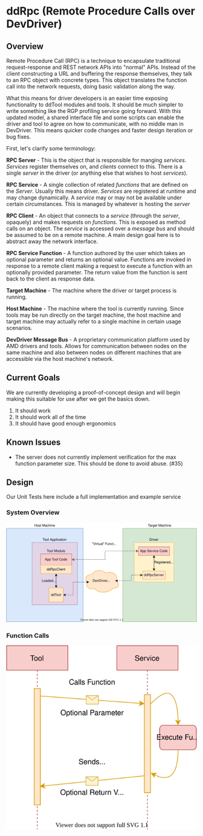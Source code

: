 # ddRpc (Remote Procedure Calls over DevDriver)

## Overview

Remote Procedure Call (RPC) is a technique to encapsulate traditional
request-response and REST network APIs into "normal" APIs. Instead of
the client constructing a URL and buffering the response themselves,
they talk to an RPC object with concrete types. This object translates
the function call into the network requests, doing basic validation
along the way.

What this means for driver developers is an easier time exposing
functionality to ddTool modules and tools. It should be much simpler to
write something like the RGP profiling service going forward. With this
updated model, a shared interface file and some scripts can enable the
driver and tool to agree on how to communicate, with no middle man in
DevDriver. This means quicker code changes and faster design iteration
or bug fixes.

First, let's clarify some terminology:

**RPC Server** - This is the object that is responsible for manging
*services*. *Services* register themselves on, and *clients* connect to
this. There is a single *server* in the driver (or anything else that
wishes to host *services*).

**RPC Service** - A single collection of related *functions* that are
defined on the *Server*. Usually this means driver. *Services* are
registered at runtime and may change dynamically. A *service* may or may
not be available under certain circumstances. This is managed by
whatever is hosting the *server*

**RPC Client** - An object that connects to a *service* (through the
*server*, opaquely) and makes requests on *functions*. This is exposed
as method calls on an object. The *service* is accessed over a *message
bus* and should be assumed to be on a remote machine. A main design goal
here is to abstract away the network interface.

**RPC Service Function** - A function authored by the user which takes
an optional parameter and returns an optional value. Functions are
invoked in response to a remote client making a request to execute a
function with an optionally provided parameter. The return value from
the function is sent back to the client as response data.

**Target Machine** - The machine where the driver or target process is
running.

**Host Machine** - The machine where the tool is currently running.
Since tools may be run directly on the target machine, the host machine
and target machine may actually refer to a single machine in certain
usage scenarios.

**DevDriver Message Bus** - A proprietary communication platform used by
AMD drivers and tools. Allows for communication between nodes on the
same machine and also between nodes on different machines that are
accessible via the host machine's network.

## Current Goals

We are currently developing a proof-of-concept design and will begin
making this suitable for use after we get the basics down.

1. It should work
2. It should work all of the time
3. It should have good enough ergonomics

## Known Issues

- The server does not currently implement verification for the max
function parameter size. This should be done to avoid abuse. (#35)

## Design

Our Unit Tests here include a full implementation and example service

### System Overview

![Overview](doc/Overview.svg)

### Function Calls

![FunctionCall](doc/FunctionCall.svg)
